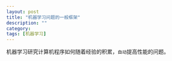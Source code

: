 ```yaml
---
layout: post
title: "机器学习问题的一般框架"
description: ""
category: 
tags: [机器学习]
---
```


机器学习研究计算机程序如何随着经验的积累，`自动`提高性能的问题。

